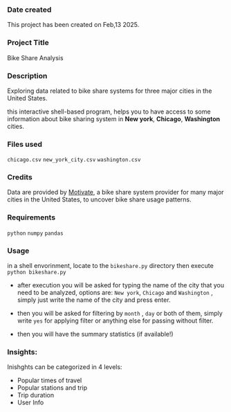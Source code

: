 ### Date created
This project has been created on Feb,13 2025.

### Project Title
Bike Share Analysis

### Description
Exploring data related to bike share systems for three major cities in the United States.

this interactive shell-based program, helps you to have access to some information about bike sharing system in **New york**, **Chicago**, **Washington** cities.

### Files used
`chicago.csv`
`new_york_city.csv`
`washington.csv`

### Credits
Data are provided by [Motivate](https://www.motivateco.com/), a bike share system provider for many major cities in the United States, to uncover bike share usage patterns.

### Requirements
`python`
`numpy`
`pandas`

### Usage
in a shell envorinment, locate to the `bikeshare.py` directory then execute `python bikeshare.py`

- after execution you will be asked for typing the name of the city that you need to be analyzed, options are: `New york`, `Chicago` and `Washington` , simply just write the name of the city and press enter.

- then you will be asked for filtering by `month` , `day` or both of them, simply write `yes` for applying filter or anything else for passing without filter.

- then you will have the summary statistics (if available!)

### Insights:
Inishghts can be categorized in 4 levels:

- Popular times of travel
- Popular stations and trip
- Trip duration
- User Info
